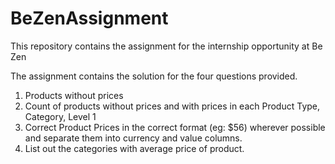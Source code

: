 # BeZenAssignment
This repository contains the assignment for the internship opportunity at Be Zen

The assignment contains the solution for the four questions provided.
1. Products without prices
2. Count of products without prices and with prices in each Product Type, Category, Level 1
3. Correct Product Prices in the correct format (eg: $56) wherever possible and separate them into currency and value columns.
4. List out the categories with average price of product.
